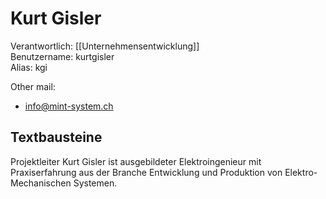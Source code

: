 # Kurt Gisler
Verantwortlich: [[Unternehmensentwicklung]]  
Benutzername: kurtgisler  
Alias: kgi

Other mail:
* info@mint-system.ch

## Textbausteine

Projektleiter Kurt Gisler ist ausgebildeter Elektroingenieur mit Praxiserfahrung aus der Branche Entwicklung und Produktion von Elektro-Mechanischen Systemen.